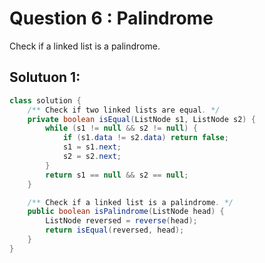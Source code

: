 # Question 6 : Palindrome

Check if a linked list is a palindrome.

## Solutuon 1:

```java
class solution {
	/** Check if two linked lists are equal. */
	private boolean isEqual(ListNode s1, ListNode s2) {
		while (s1 != null && s2 != null) {
			if (s1.data != s2.data) return false;
			s1 = s1.next;
			s2 = s2.next;
		}
		return s1 == null && s2 == null;
	}

	/** Check if a linked list is a palindrome. */
	public boolean isPalindrome(ListNode head) {
		ListNode reversed = reverse(head);
		return isEqual(reversed, head);
	}
}
```
